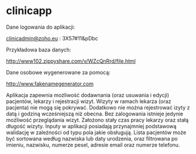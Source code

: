 # clinicapp

Dane logowania do aplikacji:
  
  clinicadmin@zoho.eu : 3X57#11&pDbc

Przykładowa baza danych:

  http://www102.zippyshare.com/v/WZcQnRrd/file.html
  
Dane osobowe wygenerowane za pomocą:

  http://www.fakenamegenerator.com
  
Aplikacja zapewnia możliwość dodawnania (oraz usuwania i edycji) pacjentów, lekarzy i rejestracji wizyt. 
Wizyty w ramach lekarza (oraz pacjenta) nie mogą się pokrywać.
Dodatkowo nie można rejestrować izyty z datą i godziną wcześniejszą niż obecna.
Bez zalogowania istnieje jedynie możliwość przeglądania wizyt. 
Założono stały czas pracy lekarzy oraz stałą długość wizyty. Inputy w aplikacji posiadają przynajmniej podstawową walidację w zależności od typu pola jakie obsługują. Lista pacjentów może być sortowana według nazwiska lub daty urodzenia, oraz filtrowana po imieniu,
nazwisku, numerze pesel, adresie email oraz numerze telefonu.
